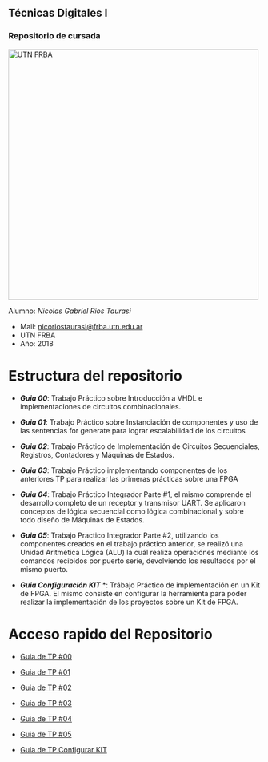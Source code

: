 ## Técnicas Digitales I
### Repositorio de cursada

<img src="https://www.frba.utn.edu.ar/wp-content/uploads/2016/08/logo-utn.ba-horizontal-e1471367724904.jpg" alt="UTN FRBA" width="500"/>

Alumno: *Nicolas Gabriel Rios Taurasi*
	
- Mail: nicoriostaurasi@frba.utn.edu.ar
- UTN FRBA
- Año: 2018

# Estructura del repositorio

* ***Guia 00***: Trabajo Práctico sobre Introducción a VHDL e implementaciones de circuitos combinacionales.

* ***Guia 01***: Trabajo Práctico sobre Instanciación de componentes y uso de las sentencias for generate para lograr escalabilidad de los circuitos

* ***Guia 02***: Trabajo Práctico de Implementación de Circuitos Secuenciales, Registros, Contadores y Máquinas de Estados.
  
* ***Guia 03***: Trabajo Práctico implementando componentes de los anteriores TP para realizar las primeras prácticas sobre una FPGA
  
* ***Guia 04***: Trabajo Práctico Integrador Parte #1, el mismo comprende el desarrollo completo de un receptor y transmisor UART. Se aplicaron conceptos de lógica secuencial como lógica combinacional y sobre todo diseño de Máquinas de Estados.

* ***Guia 05***: Trabajo Practico Integrador Parte #2, utilizando los componentes creados en el trabajo práctico anterior, se realizó una Unidad Aritmética Lógica (ALU) la cuál realiza operaciónes mediante los comandos recibidos por puerto serie, devolviendo los resultados por el mismo puerto.

* ***Guia Configuración KIT*** *: Trábajo Práctico de implementación en un Kit de FPGA. El mismo consiste en configurar la herramienta para poder realizar la implementación de los proyectos sobre un Kit de FPGA. 

# Acceso rapido del Repositorio

* [Guia de TP #00](/guia00/readme.md)

* [Guia de TP #01](/guia01/readme.md)

* [Guia de TP #02](/guia02/readme.md)

* [Guia de TP #03](/guia03/readme.md)

* [Guia de TP #04](/guia04/readme.md)

* [Guia de TP #05](/guia05/readme.md)

* [Guia de TP Configurar KIT](configuracion_kit/readme.md)
